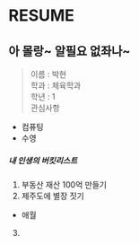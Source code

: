 RESUME
=======
아 몰랑~ 알필요 없좌나~  
------------------------
> 이름 : 박현  
> 학과 : 체육학과  
> 학년 : 1    
> 관심사항  
 * 컴퓨팅  
 * 수영  
 
 ##### 내 인생의 버킷리스트  
 1. 부동산 재산 100억 만들기
 2. 제주도에 별장 짓기  
   *  애월  
 3. 
